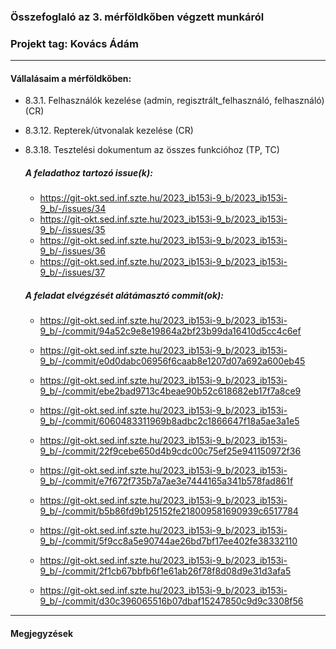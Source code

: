 ### Összefoglaló az 3. mérföldkőben végzett munkáról

### Projekt tag: Kovács Ádám

___

#### Vállalásaim a mérföldkőben: 

 - 8.3.1. Felhasználók kezelése (admin, regisztrált_felhasználó, felhasználó) (CR)
 - 8.3.12. Repterek/útvonalak kezelése (CR)
 - 8.3.18. Tesztelési dokumentum az összes funkcióhoz (TP, TC)

    ##### A feladathoz tartozó issue(k):

     - https://git-okt.sed.inf.szte.hu/2023_ib153i-9_b/2023_ib153i-9_b/-/issues/34
     - https://git-okt.sed.inf.szte.hu/2023_ib153i-9_b/2023_ib153i-9_b/-/issues/35
     - https://git-okt.sed.inf.szte.hu/2023_ib153i-9_b/2023_ib153i-9_b/-/issues/36
     - https://git-okt.sed.inf.szte.hu/2023_ib153i-9_b/2023_ib153i-9_b/-/issues/37


     
    ##### A feladat elvégzését alátámasztó commit(ok):
	
     - https://git-okt.sed.inf.szte.hu/2023_ib153i-9_b/2023_ib153i-9_b/-/commit/94a52c9e8e19864a2bf23b99da16410d5cc4c6ef

     - https://git-okt.sed.inf.szte.hu/2023_ib153i-9_b/2023_ib153i-9_b/-/commit/e0d0dabc06956f6caab8e1207d07a692a600eb45

     - https://git-okt.sed.inf.szte.hu/2023_ib153i-9_b/2023_ib153i-9_b/-/commit/ebe2bad9713c4beae90b52c618682eb17f7a8ce9

     - https://git-okt.sed.inf.szte.hu/2023_ib153i-9_b/2023_ib153i-9_b/-/commit/6060483311969b8adbc2c1866647f18a5ae3a1e5

     - https://git-okt.sed.inf.szte.hu/2023_ib153i-9_b/2023_ib153i-9_b/-/commit/22f9cebe650d4b9cdc00c75ef25e941150972f36

     - https://git-okt.sed.inf.szte.hu/2023_ib153i-9_b/2023_ib153i-9_b/-/commit/e7f672f735b7a7ae3e7444165a341b578fad861f

     - https://git-okt.sed.inf.szte.hu/2023_ib153i-9_b/2023_ib153i-9_b/-/commit/b5b86fd9b125152fe218009581690939c6517784

     - https://git-okt.sed.inf.szte.hu/2023_ib153i-9_b/2023_ib153i-9_b/-/commit/5f9cc8a5e90744ae26bd7bf17ee402fe38332110

     - https://git-okt.sed.inf.szte.hu/2023_ib153i-9_b/2023_ib153i-9_b/-/commit/2f1cb67bbfb6f1e61ab26f78f8d08d9e31d3afa5

     - https://git-okt.sed.inf.szte.hu/2023_ib153i-9_b/2023_ib153i-9_b/-/commit/d30c396065516b07dbaf15247850c9d9c3308f56


  
   
___


#### Megjegyzések


